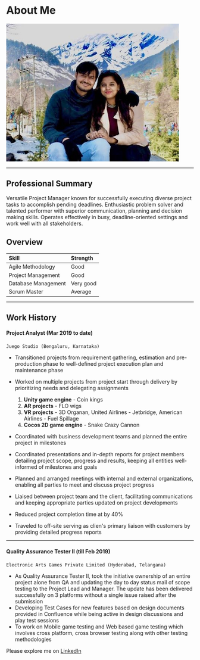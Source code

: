 
# About Me

![Img of cool Sravanthi](assets/privy-1.png)

* * *

## Professional Summary

Versatile Project Manager known for successfully executing diverse project tasks to accomplish pending deadlines. Enthusiastic problem solver and talented performer with superior communication, planning and decision making skills. Operates effectively in busy, deadline-oriented settings and work well with all stakeholders.

## Overview

| **Skill**        | **Strength**          |
|:-------------|:------------------|
| Agile Methodology   | Good |
| Project Management  | Good |
| Database Management  | Very good  |
| Scrum Master | Average |

* * *

## Work History

#### Project Analyst (Mar 2019 to date)

`Juego Studio (Bengaluru, Karnataka)`

* Transitioned projects from requirement gathering, estimation and pre-production phase to well-defined project execution plan and maintenance phase

* Worked on multiple projects from project start through delivery by prioritizing needs and delegating assignments
    1. **Unity game engine** - Coin kings
    2. **AR projects** - FLO wigs
    3. **VR projects** - 3D Organan, United Airlines - Jetbridge, American Airlines - Fuel Spillage
    4. **Cocos 2D game engine** - Snake Crazy Cannon
    
* Coordinated with business development teams and planned the entire project in milestones
* Coordinated presentations and in-depth reports for project members detailing project scope, progress and results, keeping all entities well-informed of milestones and goals
* Planned and arranged meetings with internal and external organizations, enabling all parties to meet and discuss project progress
* Liaised between project team and the client, facilitating communications and keeping appropriate parties updated on project developments
* Reduced project completion time at by 40%
* Traveled to off-site serving as clien's primary liaison with customers by providing detailed progress reports

* * *

#### Quality Assurance Tester II (till Feb 2019)

`Electronic Arts Games Private Limited (Hyderabad, Telangana)`

* As Quality Assurance Tester II, took the initiative ownership of an entire project alone from QA and updating the day to day status mail of scope testing to the Project Lead and Manager. The update has been delivered successfully on 3 platforms without a single issue raised after the submission
* Developing Test Cases for new features based on design documents provided in Confluence while being active in design discussions and play test sessions
* To work on Mobile game testing and Web based game testing which involves cross platform, cross browser testing along with other testing methodologies


Please explore me on [LinkedIn](https://www.linkedin.com/in/sravanthi-surekutchi-269b93112/)
